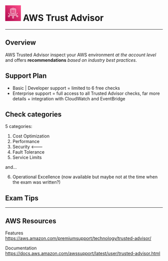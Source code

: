 # <img src="../../images/TrustedAdvisor.svg" alt="AWSTrustAdvisor" style="height: 50px; width:50px;"/>  AWS Trust Advisor

<!-- ---   -->

<!-- ![AWS Trust Advisor Diagram](../../images/TrustAdvisorDiagram.png) -->

---  
## Overview
AWS Trusted Advisor inspect your AWS environment *at the account level* and offers **recommendations** *based on industry best practices*.

## Support Plan
- Basic | Developer support = limited to 6 free checks
- Enterprise support = full access to all Trusted Advisor checks, far more details + integration with CloudWatch and EventBridge


## Check categories
5 categories:
1. Cost Optimization
2. Performance
3. Security <---
4. Fault Tolerance
5. Service Limits

and...  

6. Operational Excellence (now available but maybe not at the time when the exam was written?)


## Exam Tips


---  

## AWS Resources

Features  
https://aws.amazon.com/premiumsupport/technology/trusted-advisor/

Documentation  
https://docs.aws.amazon.com/awssupport/latest/user/trusted-advisor.html

